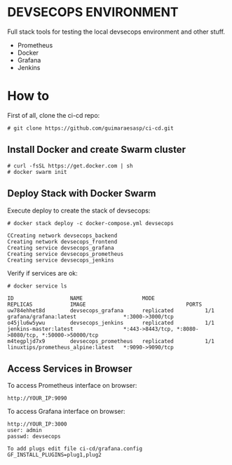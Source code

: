 # DEVSECOPS ENVIRONMENT
Full stack tools for testing the local devsecops environment and other stuff.
- Prometheus
- Docker
- Grafana
- Jenkins


# How to
First of all, clone the ci-cd repo:
```
# git clone https://github.com/guimaraesasp/ci-cd.git
```

## Install Docker and create Swarm cluster
```
# curl -fsSL https://get.docker.com | sh
# docker swarm init
```

## Deploy Stack with Docker Swarm

Execute deploy to create the stack of devsecops:
```
# docker stack deploy -c docker-compose.yml devsecops

CCreating network devsecops_backend
Creating network devsecops_frontend
Creating service devsecops_grafana
Creating service devsecops_prometheus
Creating service devsecops_jenkins

```

Verify if services are ok:
```
# docker service ls

ID                  NAME                   MODE                REPLICAS            IMAGE                                PORTS
uw784ehhet8d        devsecops_grafana      replicated          1/1                 grafana/grafana:latest               *:3000->3000/tcp
o45jlu6w5ywu        devsecops_jenkins      replicated          1/1                 jenkins-master:latest                *:443->8443/tcp, *:8080->8080/tcp, *:50000->50000/tcp
m4tegpljd7x9        devsecops_prometheus   replicated          1/1                 linuxtips/prometheus_alpine:latest   *:9090->9090/tcp

```

## Access Services in Browser

To access Prometheus interface on browser:
```
http://YOUR_IP:9090
```

To access Grafana interface on browser:
```
http://YOUR_IP:3000
user: admin
passwd: devsecops

To add plugs edit file ci-cd/grafana.config
GF_INSTALL_PLUGINS=plug1,plug2
```

